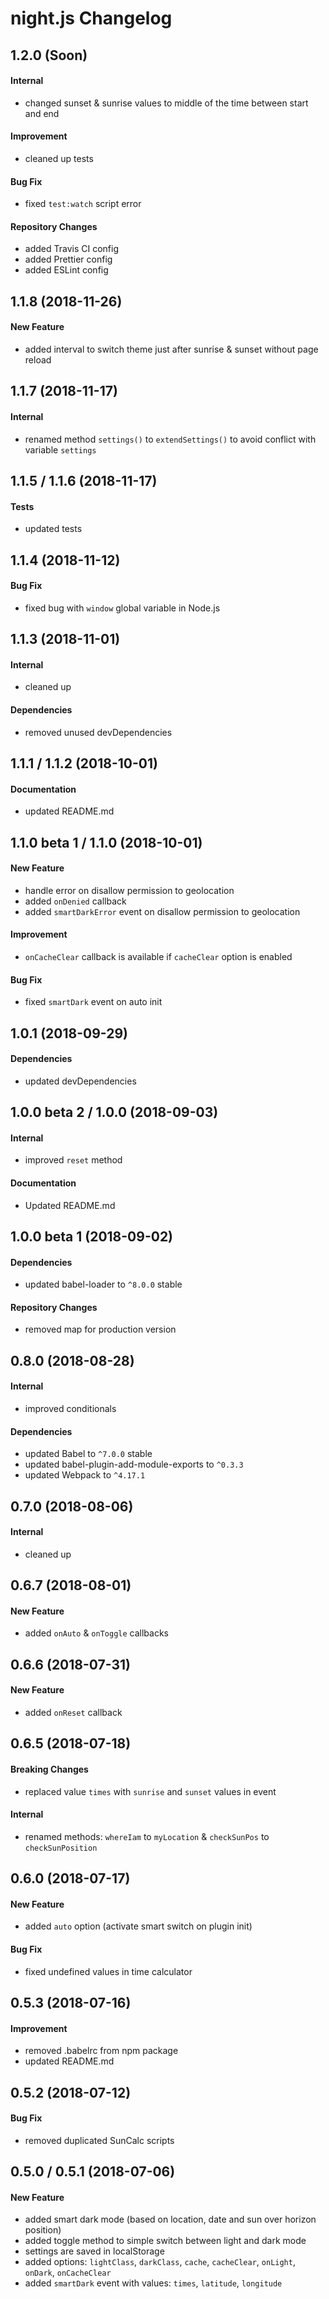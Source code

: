 # night.js Changelog

## 1.2.0 (Soon)
#### Internal
- changed sunset & sunrise values to middle of the time between start and end

#### Improvement
- cleaned up tests

#### Bug Fix
- fixed `test:watch` script error

#### Repository Changes
- added Travis CI config
- added Prettier config
- added ESLint config

## 1.1.8 (2018-11-26)
#### New Feature
- added interval to switch theme just after sunrise & sunset without page reload

## 1.1.7 (2018-11-17)
#### Internal
- renamed method `settings()` to `extendSettings()` to avoid conflict with variable `settings`

## 1.1.5 / 1.1.6 (2018-11-17)
#### Tests
- updated tests

## 1.1.4 (2018-11-12)
#### Bug Fix
- fixed bug with `window` global variable in Node.js

## 1.1.3 (2018-11-01)
#### Internal
- cleaned up

#### Dependencies
- removed unused devDependencies

## 1.1.1 / 1.1.2 (2018-10-01)
#### Documentation
- updated README.md

## 1.1.0 beta 1 / 1.1.0 (2018-10-01)
#### New Feature
- handle error on disallow permission to geolocation
- added `onDenied` callback
- added `smartDarkError` event on disallow permission to geolocation

#### Improvement
- `onCacheClear` callback is available if `cacheClear` option is enabled

#### Bug Fix
- fixed `smartDark` event on auto init

## 1.0.1 (2018-09-29)
#### Dependencies
- updated devDependencies

## 1.0.0 beta 2 / 1.0.0 (2018-09-03)
#### Internal
- improved `reset` method

#### Documentation
- Updated README.md

## 1.0.0 beta 1 (2018-09-02)
#### Dependencies
- updated babel-loader to `^8.0.0` stable

#### Repository Changes
- removed map for production version

## 0.8.0 (2018-08-28)
#### Internal
- improved conditionals

#### Dependencies
- updated Babel to `^7.0.0` stable
- updated babel-plugin-add-module-exports to `^0.3.3`
- updated Webpack to `^4.17.1`

## 0.7.0 (2018-08-06)
#### Internal
- cleaned up

## 0.6.7 (2018-08-01)
#### New Feature
- added `onAuto` & `onToggle` callbacks

## 0.6.6 (2018-07-31)
#### New Feature
- added `onReset` callback

## 0.6.5 (2018-07-18)
#### Breaking Changes
- replaced value `times` with `sunrise` and `sunset` values in event

#### Internal
- renamed methods: `whereIam` to `myLocation` & `checkSunPos` to `checkSunPosition`

## 0.6.0 (2018-07-17)
#### New Feature
- added `auto` option (activate smart switch on plugin init)

#### Bug Fix
- fixed undefined values in time calculator

## 0.5.3 (2018-07-16)
#### Improvement
- removed .babelrc from npm package
- updated README.md

## 0.5.2 (2018-07-12)
#### Bug Fix
- removed duplicated SunCalc scripts

## 0.5.0 / 0.5.1 (2018-07-06)
#### New Feature
- added smart dark mode (based on location, date and sun over horizon position)
- added toggle method to simple switch between light and dark mode
- settings are saved in localStorage
- added options: `lightClass`, `darkClass`, `cache`, `cacheClear`, `onLight`, `onDark`, `onCacheClear`
- added `smartDark` event with values: `times`, `latitude`, `longitude`
